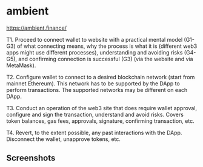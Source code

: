# ambient
https://ambient.finance/

T1. Proceed to connect wallet to website with a practical mental model (G1-G3) of what connecting means, why the process is what it is (different web3 apps might use different processes), understanding and avoiding risks (G4-G5), and confirming connection is successful (G3) (via the website and via MetaMask).



T2. Configure wallet to connect to a desired blockchain network (start from mainnet Ethereum). This network has to be supported by the DApp to perform transactions. The supported networks may be different on each DApp.



T3. Conduct an operation of the web3 site that does require wallet approval, configure and sign the transaction, understand and avoid risks. Covers token balances, gas fees, approvals, signature, confirming transaction, etc.




T4. Revert, to the extent possible, any past interactions with the DApp. Disconnect the wallet, unapprove tokens, etc. 


## Screenshots

